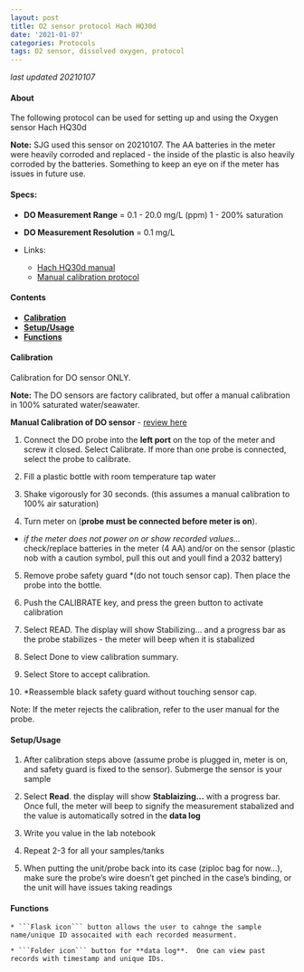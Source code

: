 ```yaml
---
layout: post
title: O2 sensor protocol Hach HQ30d
date: '2021-01-07'
categories: Protocols
tags: O2 sensor, dissolved oxygen, protocol
---
```


*last updated 20210107*

#### About 

The following protocol can be used for setting up and using the Oxygen sensor Hach HQ30d

**Note:** SJG used this sensor on 20210107. The AA batteries in the meter were heavily corroded and replaced - the inside of the plastic is also heavily corroded by the batteries. Something to keep an eye on if the meter has issues in future use.  


#### Specs: 

* **DO Measurement Range** = 0.1 - 20.0 mg/L (ppm) 1 - 200% saturation
* **DO Measurement Resolution** = 0.1 mg/L

* Links:
	* [Hach HQ30d manual](https://www.hach.com/hq30d-portable-multi-meter-ph-conductivity-tds-salinity-dissolved-oxygen-do-orp-and-ise-for-water/product-details?id=7640494072)
	* [Manual calibration protocol]()

#### Contents

- [**Calibration**](#Calibration) 
- [**Setup/Usage**](#Setup/Usage) 
- [**Functions**](#Functions) 

#### <a name="Calibration"></a> **Calibration**

Calibration for DO sensor ONLY.

**Note:** The DO sensors are factory calibrated, but offer a manual calibration in 100% saturated water/seawater.

**Manual Calibration of DO sensor** -  [review here](https://dnr.wi.gov/lakes/CLMN/manuals/HQ30d%20Portable%20Meter%20Instruction%20Guide.pdf)
1. Connect the DO probe into the **left port** on the top of the meter and screw it closed. Select Calibrate. If more than one probe is connected, select the probe to calibrate. 

2. Fill a plastic bottle with room temperature tap water 

3. Shake vigorously for 30 seconds. (this assumes a manual calibration to 100% air saturation)

4. Turn meter on (**probe must be connected before meter is on**).
* *if the meter does not power on or show recorded values...* check/replace batteries in the meter (4 AA) and/or on the sensor (plastic nob with a caution symbol, pull this out and youll find a 2032 battery)


5. Remove probe safety guard *(do not touch sensor cap). Then
place the probe into the bottle.

6. Push the CALIBRATE key, and press the green button to
activate calibration

7. Select READ. The display will show Stabilizing… and a
progress bar as the probe stabilizes - the meter will beep when it is stabalized

8. Select Done to view calibration summary.

9) Select Store to accept calibration.

10) *Reassemble black safety guard without touching sensor cap.

Note: If the meter rejects the calibration, refer to the user manual for the probe.

#### <a name="Setup/Usage"></a> **Setup/Usage**

1. After calibration steps above (assume probe is plugged in, meter is on, and safety guard is fixed to the sensor). Submerge the sensor is your sample


2. Select **Read**. the display will show **Stablaizing...** with a progress bar. Once full, the meter will beep to signify the measurement stabalized and the value is automatically sotred in the **data log**

3. Write you value in the lab notebook

4. Repeat 2-3 for all your samples/tanks

5. When putting the unit/probe back into its case (ziploc bag for now...), make sure the probe’s wire doesn’t get pinched in the case’s binding, or the unit will have issues taking readings
	

#### <a name="Functions"></a> **Functions**

	* ```Flask icon``` button allows the user to cahnge the sample name/unique ID assocaited with each recorded measurment.
	
	* ```Folder icon``` button for **data log**.  One can view past records with timestamp and unique IDs.
	

	
	
	
	